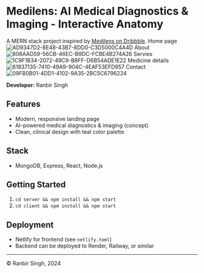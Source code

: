 # Medilens: AI Medical Diagnostics & Imaging - Interactive Anatomy

A MERN stack project inspired by [Medilens on Dribbble](https://dribbble.com/shots/26089727-medilens-AI-Medical-Diagnostics-Imaging-Interactive-Anatomy).
Home page
![AD9347D2-8E48-43B7-8DD0-C3D5000C4A4D](https://github.com/user-attachments/assets/4700a2d1-9421-4583-91f4-36c9bdecd34f)
About
![806AAD59-56CB-46EC-B9DC-FCBE4B274A26](https://github.com/user-attachments/assets/90f4e9bb-1ca6-4818-b970-0954f9436822)
Servies 
![1C9F1B34-2072-49C9-B8FF-D6B54ADE1E22](https://github.com/user-attachments/assets/4c462c19-de34-40b3-943e-b7983a608361)
Medicine details 
![61837135-7410-49A9-904C-4EAF53EFD957](https://github.com/user-attachments/assets/c1bce9f4-f8b4-4863-9a86-b321e7444531)
Contact
![09FB0B01-4DD1-4102-9A35-2BC5C6796224](https://github.com/user-attachments/assets/79d9fb1c-5ce1-40d8-bbfe-e03a19e10eca)





**Developer:** Ranbir Singh

## Features
- Modern, responsive landing page
- AI-powered medical diagnostics & imaging (concept)
- Clean, clinical design with teal color palette

## Stack
- MongoDB, Express, React, Node.js

## Getting Started
1. `cd server && npm install && npm start`  
2. `cd client && npm install && npm start`

## Deployment
- Netlify for frontend (see `netlify.toml`)
- Backend can be deployed to Render, Railway, or similar

---

© Ranbir Singh, 2024 
